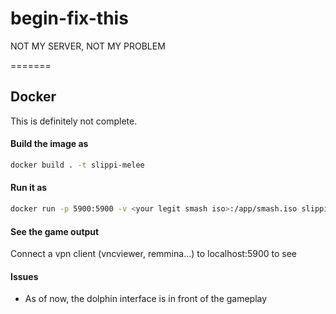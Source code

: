 # begin-fix-this

NOT MY SERVER, NOT MY PROBLEM

=======

## Docker

This is definitely not complete.

#### Build the image as

```bash
docker build . -t slippi-melee
```

#### Run it as

```bash
docker run -p 5900:5900 -v <your legit smash iso>:/app/smash.iso slippi-melee
```

#### See the game output

Connect a vpn client (vncviewer, remmina...) to localhost:5900 to see

#### Issues

* As of now, the dolphin interface is in front of the gameplay
